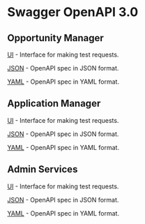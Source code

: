 # Swagger OpenAPI 3.0

## Opportunity Manager

[UI](https://localhost:3002/documentation) - Interface for making test requests.

[JSON](https://localhost:3002/documentation/json) - OpenAPI spec in JSON format.

[YAML](https://localhost:3002/documentation/yaml) - OpenAPI spec in YAML format.

## Application Manager

[UI](https://localhost:3101/documentation) - Interface for making test requests.

[JSON](https://localhost:3101/documentation/json) - OpenAPI spec in JSON format.

[YAML](https://localhost:3101/documentation/yaml) - OpenAPI spec in YAML format.

## Admin Services

[UI](https://localhost:3201/documentation) - Interface for making test requests.

[JSON](https://localhost:3201/documentation/json) - OpenAPI spec in JSON format.

[YAML](https://localhost:3201/documentation/yaml) - OpenAPI spec in YAML format.
